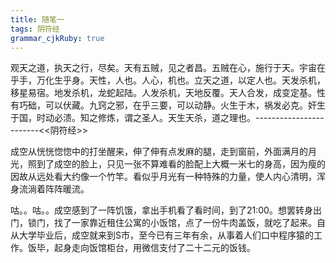 ```yaml
---
title: 随笔一
tags: 阴符经
grammar_cjkRuby: true
---
```

观天之道，执天之行，尽矣。天有五贼，见之者昌。五贼在心，施行于天。宇宙在乎手，万化生乎身。天性，人也。人心，机也。立天之道，以定人也。天发杀机，
移星易宿。地发杀机，龙蛇起陆。人发杀机，天地反覆。天人合发，成变定基。性有巧础，可以伏藏。九窍之邪，在乎三要，可以动静。火生于木，祸发必克。奸生
于国，时动必溃。知之修炼，谓之圣人。天生天杀，道之理也。------------------------<<阴符经>>

成空从恍恍惚惚中的打坐醒来，伸了伸有点发麻的腿，走到窗前，外面满月的月光，照到了成空的脸上，只见一张不算难看的脸配上大概一米七的身高，因为瘦的因故从远处看大约像一个竹竿。看似乎月光有一种特殊的力量，使人内心清明，浑身流淌着阵阵暖流。

咕。。咕。。成空感到了一阵饥饿，拿出手机看了看时间，到了21:00。想罢转身出门，锁门，找了一家靠近租住公寓的小饭馆，点了一份牛肉盖饭，就吃了起来。自从大学毕业后，成空就来到S市，至今已有三年有余，从事着人们口中程序猿的工作。饭毕，起身走向饭馆柜台，用微信支付了二十二元的饭钱。
